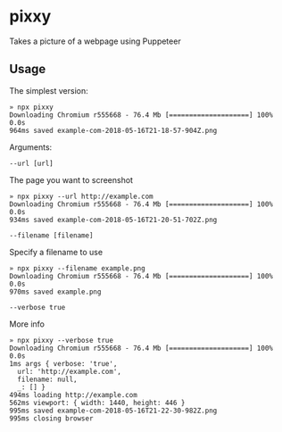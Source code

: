 # pixxy

Takes a picture of a webpage using Puppeteer

## Usage

The simplest version:

```
» npx pixxy
Downloading Chromium r555668 - 76.4 Mb [====================] 100% 0.0s
964ms saved example-com-2018-05-16T21-18-57-904Z.png
```

Arguments:

`--url [url]`

The page you want to screenshot

```
» npx pixxy --url http://example.com
Downloading Chromium r555668 - 76.4 Mb [====================] 100% 0.0s
934ms saved example-com-2018-05-16T21-20-51-702Z.png
```

`--filename [filename]`

Specify a filename to use

```
» npx pixxy --filename example.png
Downloading Chromium r555668 - 76.4 Mb [====================] 100% 0.0s
970ms saved example.png
```

`--verbose true`

More info

```
» npx pixxy --verbose true
Downloading Chromium r555668 - 76.4 Mb [====================] 100% 0.0s
1ms args { verbose: 'true',
  url: 'http://example.com',
  filename: null,
  _: [] }
494ms loading http://example.com
562ms viewport: { width: 1440, height: 446 }
995ms saved example-com-2018-05-16T21-22-30-982Z.png
995ms closing browser
```
